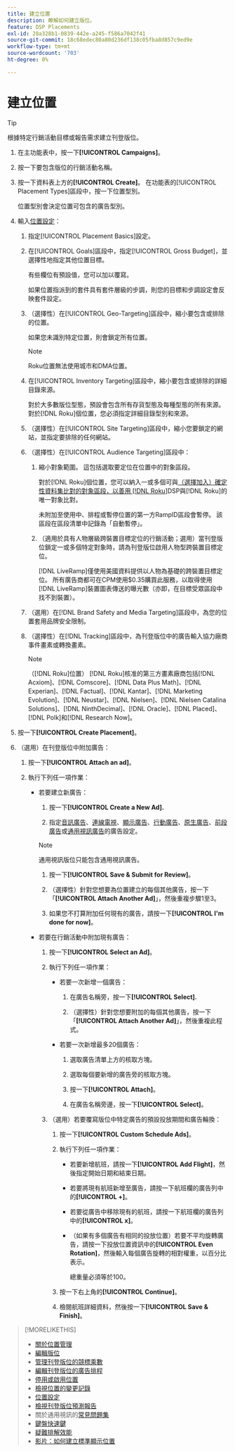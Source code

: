 ```yaml
---
title: 建立位置
description: 瞭解如何建立版位。
feature: DSP Placements
exl-id: 28a328b1-0839-442e-a245-f586a7042f41
source-git-commit: 18c68edec80a80d236df138c05fba8d857c9ed9e
workflow-type: tm+mt
source-wordcount: '703'
ht-degree: 0%

---
```


# 建立位置

>[!TIP]
>
>根據特定行銷活動目標或報告需求建立刊登版位。

1. 在主功能表中，按一下&#x200B;**[!UICONTROL Campaigns]**。

1. 按一下要包含版位的行銷活動名稱。

1. 按一下資料表上方的&#x200B;**[!UICONTROL Create]**。 在功能表的[!UICONTROL Placement Types]區段中，按一下位置型別。

   位置型別會決定位置可包含的廣告型別。

1. 輸入[位置設定](placement-settings.md)：

   1. 指定[!UICONTROL Placement Basics]設定。

   1. 在[!UICONTROL Goals]區段中，指定[!UICONTROL Gross Budget]，並選擇性地指定其他位置目標。

      有些欄位有預設值，您可以加以覆寫。

      如果位置指派到的套件具有套件層級的步調，則您的目標和步調設定會反映套件設定。

   1. （選擇性）在[!UICONTROL Geo-Targeting]區段中，縮小要包含或排除的位置。

      如果您未識別特定位置，則會鎖定所有位置。

      >[!NOTE]
      >
      >Roku位置無法使用城市和DMA位置。

   1. 在[!UICONTROL Inventory Targeting]區段中，縮小要包含或排除的詳細目錄來源。

      對於大多數版位型態，預設會包含所有存貨型態及每種型態的所有來源。 對於[!DNL Roku]個位置，您必須指定詳細目錄型別和來源。

   1. （選擇性）在[!UICONTROL Site Targeting]區段中，縮小您要鎖定的網站，並指定要排除的任何網站。

   1. （選擇性）在[!UICONTROL Audience Targeting]區段中：

      1. 縮小對象範圍。 這包括選取要定位在位置中的對象區段。

         對於[!DNL Roku]個位置，您可以納入一或多個可與[&#x200B; （選擇加入）確定性資料集比對的對象區段，以善用 [!DNL Roku]](/help/dsp/inventory/roku-inventory.md)DSP與[!DNL Roku]的唯一對象比對。

         未附加至使用中、排程或暫停位置的第一方RampID區段會暫停。 該區段在區段清單中記錄為「自動暫停」。

      1. （適用於具有人物層級跨裝置目標定位的行銷活動；選用）當刊登版位鎖定一或多個特定對象時，請為刊登版位啟用人物型跨裝置目標定位。

         [!DNL LiveRamp]僅使用美國資料提供以人物為基礎的跨裝置目標定位。 所有廣告商都可在CPM使用$0.35購買此服務，以取得使用[!DNL LiveRamp]裝置圖表傳送的曝光數（亦即，在目標受眾區段中找不到裝置）。

   1. （選用）在[!DNL Brand Safety and Media Targeting]區段中，為您的位置套用品牌安全限制。

   1. （選擇性）在[!DNL Tracking]區段中，為刊登版位中的廣告輸入協力廠商事件畫素或轉換畫素。

      >[!NOTE]
      >
      >（[!DNL Roku]位置） [!DNL Roku]核准的第三方畫素廠商包括[!DNL Acxiom]、[!DNL Comscore]、[!DNL Data Plus Math]、[!DNL Experian]、[!DNL Factual]、[!DNL Kantar]、[!DNL Marketing Evolution]、[!DNL Neustar]、[!DNL Nielsen]、[!DNL Nielsen Catalina Solutions]、[!DNL NinthDecimal]、[!DNL Oracle]、[!DNL Placed]、[!DNL Polk]和[!DNL Research Now]。

1. 按一下&#x200B;**[!UICONTROL Create Placement]**。

1. （選用）在刊登版位中附加廣告：

   1. 按一下&#x200B;**[!UICONTROL Attach an ad]**。

   1. 執行下列任一項作業：

      * 若要建立新廣告：

         1. 按一下&#x200B;**[!UICONTROL Create a New Ad].**

         1. 指定[音訊廣告](/help/dsp/campaign-management/ads/ad-settings-audio.md)、[連線電視](/help/dsp/campaign-management/ads/ad-settings-connected-tv.md)、[顯示廣告](/help/dsp/campaign-management/ads/ad-settings-display.md)、[行動廣告](/help/dsp/campaign-management/ads/ad-settings-mobile.md)、[原生廣告](/help/dsp/campaign-management/ads/ad-settings-native.md)、[前段廣告](/help/dsp/campaign-management/ads/ad-settings-pre-roll.md)或[通用視訊廣告](/help/dsp/campaign-management/ads/ad-settings-universal-video.md)的廣告設定。

        >[!NOTE]
        >
        >通用視訊版位只能包含通用視訊廣告。

         1. 按一下&#x200B;**[!UICONTROL Save & Submit for Review]**。

         1. （選擇性）針對您想要為位置建立的每個其他廣告，按一下「**[!UICONTROL Attach Another Ad]**」，然後重複步驟1至3。

         1. 如果您不打算附加任何現有的廣告，請按一下&#x200B;**[!UICONTROL I'm done for now]**。

      * 若要在行銷活動中附加現有廣告：

         1. 按一下&#x200B;**[!UICONTROL Select an Ad]**。

         1. 執行下列任一項作業：

            * 若要一次新增一個廣告：

               1. 在廣告名稱旁，按一下&#x200B;**[!UICONTROL Select].**

               1. （選擇性）針對您想要附加的每個其他廣告，按一下「**[!UICONTROL Attach Another Ad]**」，然後重複此程式。

            * 若要一次新增最多20個廣告：

               1. 選取廣告清單上方的核取方塊。

               1. 選取每個要新增的廣告旁的核取方塊。

               1. 按一下&#x200B;**[!UICONTROL Attach]**。

               1. 在廣告名稱旁邊，按一下&#x200B;**[!UICONTROL Select]**。

         1. （選用）若要覆寫版位中特定廣告的預設投放期間和廣告輪換：

            1. 按一下&#x200B;**[!UICONTROL Custom Schedule Ads]**。

            1. 執行下列任一項作業：

               * 若要新增航班，請按一下&#x200B;**[!UICONTROL Add Flight]**，然後指定開始日期和結束日期。

               * 若要將現有航班新增至廣告，請按一下航班欄的廣告列中的&#x200B;**[!UICONTROL +]**。

               * 若要從廣告中移除現有的航班，請按一下航班欄的廣告列中的&#x200B;**[!UICONTROL x]**。

               * （如果有多個廣告有相同的投放位置）若要不平均旋轉廣告，請按一下投放位置資訊中的&#x200B;**[!UICONTROL Even Rotation]**，然後輸入每個廣告旋轉的相對權重，以百分比表示。

                 總重量必須等於100。

            1. 按一下右上角的&#x200B;**[!UICONTROL Continue]**。

            1. 檢閱航班詳細資料，然後按一下&#x200B;**[!UICONTROL Save & Finish]**。

>[!MORELIKETHIS]
>
>* [關於位置管理](placement-about.md)
>* [編輯版位](placement-edit.md)
>* [管理刊登版位的競標乘數](placement-manage-bid-multipliers.md)
>* [編輯刊登版位的廣告排程](placement-edit-ad-schedule.md)
>* [停用或啟用位置](placement-pause-activate.md)
>* [檢視位置的變更記錄](placement-change-log.md)
>* [位置設定](placement-settings.md)
>* [檢視刊登版位預測報告](/help/dsp/campaign-management/reports/placement-forecast.md)
>* 關於通用視訊的[常見問題集](/help/dsp/campaign-management/faq-universal-video.md)
>* [鍵盤快速鍵](/help/dsp/campaign-management/reports/keyboard-shortcuts.md)
>* [疑難排解效能](/help/dsp/optimization/troubleshooting-performance.md)
>* [影片：如何建立標準顯示位置](https://video.tv.adobe.com/v/340454)
